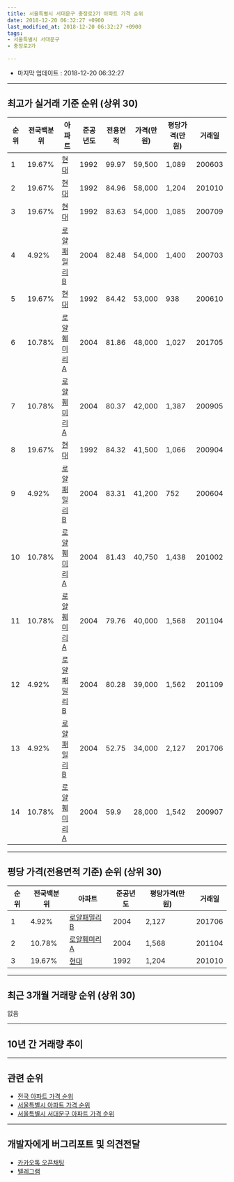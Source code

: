 ```yaml
---
title: 서울특별시 서대문구 충정로2가 아파트 가격 순위
date: 2018-12-20 06:32:27 +0900
last_modified_at: 2018-12-20 06:32:27 +0900
tags:
- 서울특별시 서대문구
- 충정로2가

---
```


* 마지막 업데이트 : 2018-12-20 06:32:27

---

## 최고가 실거래 기준 순위 (상위 30)


|순위|전국백분위|아파트|준공년도|전용면적|가격(만원)|평당가격(만원)|거래일|
|---|---|---|---|---|---|---|---|
|1|19.67%|[현대](https://search.naver.com/search.naver?query=%EC%84%9C%EC%9A%B8%ED%8A%B9%EB%B3%84%EC%8B%9C+%EC%84%9C%EB%8C%80%EB%AC%B8%EA%B5%AC+%EC%B6%A9%EC%A0%95%EB%A1%9C2%EA%B0%80+%ED%98%84%EB%8C%80)|1992|99.97|59,500|1,089|200603|
|2|19.67%|[현대](https://search.naver.com/search.naver?query=%EC%84%9C%EC%9A%B8%ED%8A%B9%EB%B3%84%EC%8B%9C+%EC%84%9C%EB%8C%80%EB%AC%B8%EA%B5%AC+%EC%B6%A9%EC%A0%95%EB%A1%9C2%EA%B0%80+%ED%98%84%EB%8C%80)|1992|84.96|58,000|1,204|201010|
|3|19.67%|[현대](https://search.naver.com/search.naver?query=%EC%84%9C%EC%9A%B8%ED%8A%B9%EB%B3%84%EC%8B%9C+%EC%84%9C%EB%8C%80%EB%AC%B8%EA%B5%AC+%EC%B6%A9%EC%A0%95%EB%A1%9C2%EA%B0%80+%ED%98%84%EB%8C%80)|1992|83.63|54,000|1,085|200709|
|4|4.92%|[로얄패밀리B](https://search.naver.com/search.naver?query=%EC%84%9C%EC%9A%B8%ED%8A%B9%EB%B3%84%EC%8B%9C+%EC%84%9C%EB%8C%80%EB%AC%B8%EA%B5%AC+%EC%B6%A9%EC%A0%95%EB%A1%9C2%EA%B0%80+%EB%A1%9C%EC%96%84%ED%8C%A8%EB%B0%80%EB%A6%ACB)|2004|82.48|54,000|1,400|200703|
|5|19.67%|[현대](https://search.naver.com/search.naver?query=%EC%84%9C%EC%9A%B8%ED%8A%B9%EB%B3%84%EC%8B%9C+%EC%84%9C%EB%8C%80%EB%AC%B8%EA%B5%AC+%EC%B6%A9%EC%A0%95%EB%A1%9C2%EA%B0%80+%ED%98%84%EB%8C%80)|1992|84.42|53,000|938|200610|
|6|10.78%|[로얄훼미리A](https://search.naver.com/search.naver?query=%EC%84%9C%EC%9A%B8%ED%8A%B9%EB%B3%84%EC%8B%9C+%EC%84%9C%EB%8C%80%EB%AC%B8%EA%B5%AC+%EC%B6%A9%EC%A0%95%EB%A1%9C2%EA%B0%80+%EB%A1%9C%EC%96%84%ED%9B%BC%EB%AF%B8%EB%A6%ACA)|2004|81.86|48,000|1,027|201705|
|7|10.78%|[로얄훼미리A](https://search.naver.com/search.naver?query=%EC%84%9C%EC%9A%B8%ED%8A%B9%EB%B3%84%EC%8B%9C+%EC%84%9C%EB%8C%80%EB%AC%B8%EA%B5%AC+%EC%B6%A9%EC%A0%95%EB%A1%9C2%EA%B0%80+%EB%A1%9C%EC%96%84%ED%9B%BC%EB%AF%B8%EB%A6%ACA)|2004|80.37|42,000|1,387|200905|
|8|19.67%|[현대](https://search.naver.com/search.naver?query=%EC%84%9C%EC%9A%B8%ED%8A%B9%EB%B3%84%EC%8B%9C+%EC%84%9C%EB%8C%80%EB%AC%B8%EA%B5%AC+%EC%B6%A9%EC%A0%95%EB%A1%9C2%EA%B0%80+%ED%98%84%EB%8C%80)|1992|84.32|41,500|1,066|200904|
|9|4.92%|[로얄패밀리B](https://search.naver.com/search.naver?query=%EC%84%9C%EC%9A%B8%ED%8A%B9%EB%B3%84%EC%8B%9C+%EC%84%9C%EB%8C%80%EB%AC%B8%EA%B5%AC+%EC%B6%A9%EC%A0%95%EB%A1%9C2%EA%B0%80+%EB%A1%9C%EC%96%84%ED%8C%A8%EB%B0%80%EB%A6%ACB)|2004|83.31|41,200|752|200604|
|10|10.78%|[로얄훼미리A](https://search.naver.com/search.naver?query=%EC%84%9C%EC%9A%B8%ED%8A%B9%EB%B3%84%EC%8B%9C+%EC%84%9C%EB%8C%80%EB%AC%B8%EA%B5%AC+%EC%B6%A9%EC%A0%95%EB%A1%9C2%EA%B0%80+%EB%A1%9C%EC%96%84%ED%9B%BC%EB%AF%B8%EB%A6%ACA)|2004|81.43|40,750|1,438|201002|
|11|10.78%|[로얄훼미리A](https://search.naver.com/search.naver?query=%EC%84%9C%EC%9A%B8%ED%8A%B9%EB%B3%84%EC%8B%9C+%EC%84%9C%EB%8C%80%EB%AC%B8%EA%B5%AC+%EC%B6%A9%EC%A0%95%EB%A1%9C2%EA%B0%80+%EB%A1%9C%EC%96%84%ED%9B%BC%EB%AF%B8%EB%A6%ACA)|2004|79.76|40,000|1,568|201104|
|12|4.92%|[로얄패밀리B](https://search.naver.com/search.naver?query=%EC%84%9C%EC%9A%B8%ED%8A%B9%EB%B3%84%EC%8B%9C+%EC%84%9C%EB%8C%80%EB%AC%B8%EA%B5%AC+%EC%B6%A9%EC%A0%95%EB%A1%9C2%EA%B0%80+%EB%A1%9C%EC%96%84%ED%8C%A8%EB%B0%80%EB%A6%ACB)|2004|80.28|39,000|1,562|201109|
|13|4.92%|[로얄패밀리B](https://search.naver.com/search.naver?query=%EC%84%9C%EC%9A%B8%ED%8A%B9%EB%B3%84%EC%8B%9C+%EC%84%9C%EB%8C%80%EB%AC%B8%EA%B5%AC+%EC%B6%A9%EC%A0%95%EB%A1%9C2%EA%B0%80+%EB%A1%9C%EC%96%84%ED%8C%A8%EB%B0%80%EB%A6%ACB)|2004|52.75|34,000|2,127|201706|
|14|10.78%|[로얄훼미리A](https://search.naver.com/search.naver?query=%EC%84%9C%EC%9A%B8%ED%8A%B9%EB%B3%84%EC%8B%9C+%EC%84%9C%EB%8C%80%EB%AC%B8%EA%B5%AC+%EC%B6%A9%EC%A0%95%EB%A1%9C2%EA%B0%80+%EB%A1%9C%EC%96%84%ED%9B%BC%EB%AF%B8%EB%A6%ACA)|2004|59.9|28,000|1,542|200907|


---

## 평당 가격(전용면적 기준) 순위 (상위 30)


|순위|전국백분위|아파트|준공년도|평당가격(만원)|거래일|
|---|---|---|---|---|---|
|1|4.92%|[로얄패밀리B](https://search.naver.com/search.naver?query=%EC%84%9C%EC%9A%B8%ED%8A%B9%EB%B3%84%EC%8B%9C+%EC%84%9C%EB%8C%80%EB%AC%B8%EA%B5%AC+%EC%B6%A9%EC%A0%95%EB%A1%9C2%EA%B0%80+%EB%A1%9C%EC%96%84%ED%8C%A8%EB%B0%80%EB%A6%ACB)|2004|2,127|201706|
|2|10.78%|[로얄훼미리A](https://search.naver.com/search.naver?query=%EC%84%9C%EC%9A%B8%ED%8A%B9%EB%B3%84%EC%8B%9C+%EC%84%9C%EB%8C%80%EB%AC%B8%EA%B5%AC+%EC%B6%A9%EC%A0%95%EB%A1%9C2%EA%B0%80+%EB%A1%9C%EC%96%84%ED%9B%BC%EB%AF%B8%EB%A6%ACA)|2004|1,568|201104|
|3|19.67%|[현대](https://search.naver.com/search.naver?query=%EC%84%9C%EC%9A%B8%ED%8A%B9%EB%B3%84%EC%8B%9C+%EC%84%9C%EB%8C%80%EB%AC%B8%EA%B5%AC+%EC%B6%A9%EC%A0%95%EB%A1%9C2%EA%B0%80+%ED%98%84%EB%8C%80)|1992|1,204|201010|


---

## 최근 3개월 거래량 순위 (상위 30)

없음

---

## 10년 간 거래량 추이


<div style="width:100%;">
    <canvas id="deal_progress" height="250"></canvas>
</div>

<script>
new Chart(document.getElementById("deal_progress"), {
    type: 'line',
    data: {
        labels: ['200812','200901','200902','200903','200904','200905','200906','200907','200908','200909','200910','200911','200912','201001','201002','201003','201004','201005','201006','201007','201008','201009','201010','201011','201012','201101','201102','201103','201104','201105','201106','201107','201108','201109','201110','201111','201112','201201','201202','201203','201204','201205','201206','201207','201208','201209','201210','201211','201212','201301','201302','201303','201304','201305','201306','201307','201308','201309','201310','201311','201312','201401','201402','201403','201404','201405','201406','201407','201408','201409','201410','201411','201412','201501','201502','201503','201504','201505','201506','201507','201508','201509','201510','201511','201512','201601','201602','201603','201604','201605','201606','201607','201608','201609','201610','201611','201612','201701','201702','201703','201704','201705','201706','201707','201708','201709','201710','201711','201712','201801','201802','201803','201804','201805','201806','201807','201808','201809','201810','201811','201812'],
        datasets: [{
            label: '실거래 수',
            pointRadius: 1,
            data: [0, 1, 0, 0, 2, 1, 0, 1, 0, 2, 0, 1, 0, 0, 1, 0, 1, 1, 0, 0, 0, 2, 2, 0, 0, 0, 0, 0, 3, 0, 0, 0, 0, 1, 1, 1, 0, 0, 0, 0, 0, 0, 0, 1, 0, 0, 0, 0, 0, 0, 0, 0, 0, 0, 0, 0, 0, 0, 0, 1, 0, 0, 0, 0, 1, 0, 0, 0, 0, 1, 0, 0, 1, 2, 0, 2, 0, 1, 1, 0, 0, 1, 0, 0, 0, 1, 0, 1, 1, 1, 3, 1, 2, 1, 3, 0, 0, 1, 0, 0, 1, 2, 2, 0, 1, 0, 0, 1, 0, 1, 2, 1, 0, 1, 0, 0, 0, 0, 0, 0, 0],
            borderColor: "rgba(255, 201, 14, 1)",
            backgroundColor: "rgba(255, 201, 14, 0.5)",
            fill: true,
        }]
    },
    options: {
        responsive: true,
        title: {
            display: true,
            text: '10년간 거래량 추이'
        },
        tooltips: {
            mode: 'index',
            intersect: false,
        },
        hover: {
            mode: 'nearest',
            intersect: true
        },
        scales: {
            xAxes: [{
                display: true,
                scaleLabel: {
                    display: true,
                    labelString: '년/월'
                }
            }],
            yAxes: [{
                display: true,
                ticks: {
                    suggestedMin: 0,
                },
                scaleLabel: {
                    display: true,
                    labelString: '실거래 수'
                }
            }]
        }
    }
});

</script>


---

## 관련 순위

- [전국 아파트 가격 순위](https://inasie.github.io/apt-ranking/전국)
- [서울특별시 아파트 가격 순위](https://inasie.github.io/apt-ranking/서울특별시)
- [서울특별시 서대문구 아파트 가격 순위](https://inasie.github.io/apt-ranking/서울특별시-서대문구)


---

## 개발자에게 버그리포트 및 의견전달

- [카카오톡 오픈채팅](https://open.kakao.com/o/gLJUAP4)
- [텔레그램](https://t.me/inasie)

